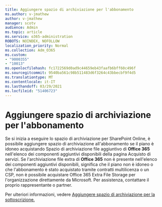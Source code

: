 ```yaml
---
title: Aggiungere spazio di archiviazione per l'abbonamento
ms.author: v-jmathew
author: v-jmathew
manager: scotv
audience: Admin
ms.topic: article
ms.service: o365-administration
ROBOTS: NOINDEX, NOFOLLOW
localization_priority: Normal
ms.collection: Adm_O365
ms.custom:
- "9000355"
- "10013"
ms.openlocfilehash: fc1722569d0ad9c44659eb43faafb6bff60c496f
ms.sourcegitcommit: 9540ba561c98b511483d6f3264c43bbecbf9f4d5
ms.translationtype: MT
ms.contentlocale: it-IT
ms.lasthandoff: 03/29/2021
ms.locfileid: "51406723"
---
```

# <a name="add-storage-space-for-your-subscription"></a>Aggiungere spazio di archiviazione per l'abbonamento

Se si inizia a eseguire lo spazio di archiviazione per SharePoint [](https://docs.microsoft.com/microsoft-365/commerce/add-storage-space) Online, è possibile aggiungere spazio di archiviazione all'abbonamento se il piano **[](https://go.microsoft.com/fwlink/p/?linkid=868433)** è idoneo acquistando Spazio di archiviazione file aggiuntivo di **Office 365** nell'elenco dei componenti aggiuntivi disponibili della pagina Acquisto di servizi. Se l'archiviazione file extra di **Office 365** non è presente nell'elenco dei componenti aggiuntivi disponibili, significa che il piano non è idoneo o che l'abbonamento è stato acquistato tramite contratti multilicenza o un CSP, non è possibile acquistare Office 365 Extra File Storage per l'organizzazione direttamente da Microsoft. Per assistenza, contattare il proprio rappresentante o partner.

Per ulteriori informazioni, vedere [Aggiungere spazio di archiviazione per la sottoscrizione.](https://docs.microsoft.com/microsoft-365/commerce/add-storage-space)
